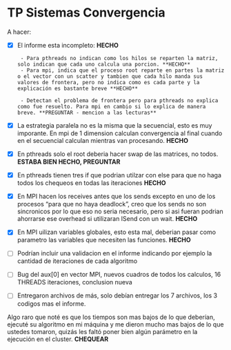 # TP Sistemas Convergencia

A hacer:


- [X] El informe esta incompleto: **HECHO**

       - Para pthreads no indican como los hilos se reparten la matriz, solo indican que cada uno calcula una porcion. **HECHO**
       - Para mpi, indica que el proceso root reparte en partes la matriz o el vector con un scatter y tambien que cada hilo manda sus valores de frontera, pero no indica como es cada parte y la explicación es bastante breve **HECHO**

       - Detectan el problema de frontera pero para pthreads no explica como fue resuelto. Para mpi en cambio si lo explica de manera breve. **PREGUNTAR - mencion a las lecturas**

- [X] La estrategia paralela no es la misma que la secuencial, esto es muy imporante. En mpi de 1 dimension calculan convergencia al final cuando en el secuencial calculan mientras van procesando. **HECHO**

- [X] En pthreads solo el root deberia hacer swap de las matrices, no todos.
**ESTABA BIEN HECHO, PREGUNTAR**

- [X] En pthreads tienen tres if que podrian utilzar con else para que no haga todos los chequeos en todas las iteraciones **HECHO**

- [X] En MPI hacen los receives antes que los sends excepto en uno de los procesos “para que no haya deadlock”, creo que los sends no son sincronicos por lo que eso no seria necesario, pero si asi fueran podrian ahorrarse ese overhead si utilizaran ISend con un wait. **HECHO**


- [X] En MPI uilizan variables globales, esto esta mal, deberian pasar como parametro las variables que necesiten las funciones. **HECHO**

- [ ] Podrían incluir una validacion en el informe indicando por ejemplo la cantidad de iteraciones de cada algoritmo

- [ ] Bug del aux[0] en vector MPI, nuevos cuadros de todos los calculos, 16 THREADS iteraciones, conclusion nueva

- [ ] Entregaron archivos de más, solo debían entregar los 7 archivos, los 3 codigos mas el informe.

Algo raro que noté es que los tiempos son mas bajos de lo que deberían, ejecuté su algoritmo en mi máquina y me dieron mucho mas bajos de lo que ustedes tomaron, quizás les faltó poner bien algún parámetro en la ejecución en el cluster. **CHEQUEAR**
